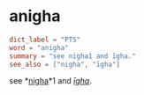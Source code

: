 # anigha

``` toml
dict_label = "PTS"
word = "anigha"
summary = "see nigha1 and īgha."
see_also = ["nigha", "īgha"]
```

see *[nigha](nigha.md)*1 and *[īgha](īgha.md)*.

